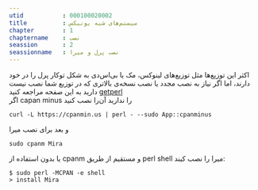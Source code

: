 ```yaml
---
utid           : 000100020002
title          : سیستم‌های شبه یونیکس
chapter        : 1
chaptername    : نصب
seassion       : 2
seassionname   : نصب پرل و میرا
---
```



<p>اکثر این توزیع‌ها مثل توزیع‌های لینوکس، مک یا بی‌اس‌دی به شکل توکار پرل را در خود دارند، اما اگر نیاز به نصب مجدد یا نصب نسخه‌ی بالاتری که در توزیع شما نصب نیست دارید به این صفحه مراجعه کنید
<a href="https://www.perl.org/get.html" title="Perl">getperl</a> <br />
اگر capan minus را ندارید آن‌را نصب کنید</p>

<pre><code>curl -L https://cpanmin.us | perl - --sudo App::cpanminus
</code></pre>

<p>و بعد برای نصب میرا</p>

<pre><code>sudo cpanm Mira
</code></pre>

<p>یا بدون استفاده از cpanm و مستقیم از طریق perl shell میرا را نصب کیند:</p>

<pre><code>$ sudo perl -MCPAN -e shell
&gt; install Mira
</code></pre>

